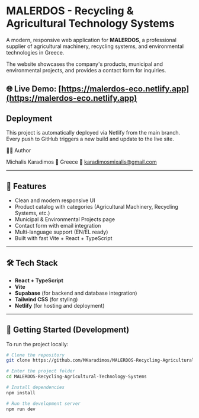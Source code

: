 # MALERDOS - Recycling & Agricultural Technology Systems

A modern, responsive web application for **MALERDOS**, a professional supplier of agricultural machinery, recycling systems, and environmental technologies in Greece.

The website showcases the company's products, municipal and environmental projects, and provides a contact form for inquiries.

🌐 **Live Demo:** [https://malerdos-eco.netlify.app](https://malerdos-eco.netlify.app)
---
## Deployment 

This project is automatically deployed via Netlify from the main branch.
Every push to GitHub triggers a new build and update to the live site.

👨‍💻 Author

Michalis Karadimos
📍 Greece
📧 karadimosmixalis@gmail.com

---

## 🧩 Features

- Clean and modern responsive UI  
- Product catalog with categories (Agricultural Machinery, Recycling Systems, etc.)  
- Municipal & Environmental Projects page  
- Contact form with email integration  
- Multi-language support (EN/EL ready)  
- Built with fast Vite + React + TypeScript

---

## 🛠️ Tech Stack

- **React + TypeScript**
- **Vite**
- **Supabase** (for backend and database integration)
- **Tailwind CSS** (for styling)
- **Netlify** (for hosting and deployment)

---

## 🚀 Getting Started (Development)

To run the project locally:

```bash
# Clone the repository
git clone https://github.com/MKaradimos/MALERDOS-Recycling-Agricultural-Technology-Systems.git

# Enter the project folder
cd MALERDOS-Recycling-Agricultural-Technology-Systems

# Install dependencies
npm install

# Run the development server
npm run dev



